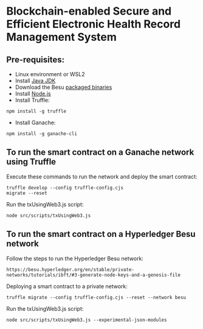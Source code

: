# Blockchain-enabled Secure and Efficient Electronic Health Record Management System

## Pre-requisites:

- Linux environment or WSL2
- Install [Java JDK](https://www.oracle.com/java/technologies/javase-downloads.html)
- Download the Besu [packaged binaries](https://github.com/hyperledger/besu/releases)
- Install [Node.js](https://nodejs.org/en/download/)
- Install Truffle:

```
npm install -g truffle
```

- Install Ganache:

```
npm install -g ganache-cli
```

## To run the smart contract on a Ganache network using Truffle

Execute these commands to run the network and deploy the smart contract:

```
truffle develop --config truffle-config.cjs
migrate --reset
```

Run the txUsingWeb3.js script:

```
node src/scripts/txUsingWeb3.js
```

## To run the smart contract on a Hyperledger Besu network

Follow the steps to run the Hyperledger Besu network:

```
https://besu.hyperledger.org/en/stable/private-networks/tutorials/ibft/#3-generate-node-keys-and-a-genesis-file
```

Deploying a smart contract to a private network:

```
truffle migrate --config truffle-config.cjs --reset --network besu
```

Run the txUsingWeb3.js script:

```
node src/scripts/txUsingWeb3.js --experimental-json-modules
```
